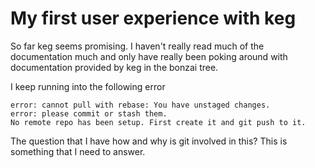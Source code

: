 # My first user experience with keg

So far keg seems promising. I haven't really read much of the documentation
much and only have really been poking around with documentation provided by keg
in the bonzai tree.

I keep running into the following error

```
error: cannot pull with rebase: You have unstaged changes.
error: please commit or stash them.
No remote repo has been setup. First create it and git push to it.
```

The question that I have how and why is git involved in this? This is something
that I need to answer.
